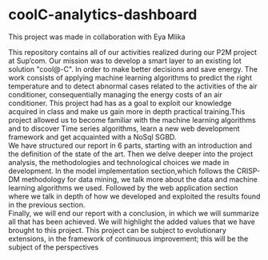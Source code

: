 # coolC-analytics-dashboard
This project was made in collaboration with Eya Mlika

This repository contains all of our activities realized during our P2M project at Sup’com. Our mission was to develop a smart layer to an existing Iot solution "cool@-C". In order to make better decisions and save energy. The work consists of applying machine learning algorithms to predict the right temperature and to detect abnormal cases related to the activities of the air conditioner, consequentially managing the energy costs of an air conditioner. This project had has as a goal to exploit our knowledge acquired in class and make us gain more in depth practical training.This project allowed us to become familiar with the machine learning algorithms and to discover Time series algorithms, learn a new web development framework and get acquainted with a NoSql SGBD. <br>
We have structured our report in 6 parts, starting with an introduction and the definition of the state of the art. Then we delve deeper into the project analysis, the
methodologies and technological choices we made in development. In the model implementation section,which follows the CRISP-DM methodology for data mining, we talk more about the data and machine learning algorithms we used. Followed by the web application section where we talk in depth of how we developed and exploited the results found in the previous section. <br>
Finally, we will end our report with a conclusion, in which we will summarize all that has been achieved. We will highlight the added values that we have brought to this project. This project can be subject to evolutionary extensions, in the framework of continuous improvement; this will be the subject of the perspectives
